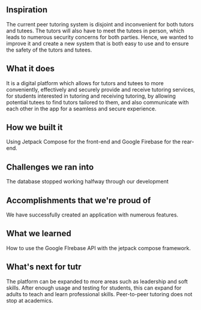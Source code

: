 ## Inspiration
The current peer tutoring system is disjoint and inconvenient for both tutors and tutees. The tutors will also have to meet the tutees in person, which leads to numerous security concerns for both parties. Hence, we wanted to improve it and create a new system that is both easy to use and to ensure the safety of the tutors and tutees.
## What it does
It is a digital platform which allows for tutors and tutees to more conveniently, effectively and securely provide and receive tutoring services, for students interested in tutoring and receiving tutoring, by allowing potential tutees to find tutors tailored to them, and also communicate with each other in the app for a seamless and secure experience.
## How we built it
Using Jetpack Compose for the front-end and Google Firebase for the rear-end.
## Challenges we ran into
The database stopped working halfway through our development
## Accomplishments that we're proud of
We have successfully created an application with numerous features.
## What we learned
How to use the Google FIrebase API with the jetpack compose framework.
## What's next for tutr
The platform can be expanded to more areas such as leadership and soft skills.
After enough usage and testing for students, this can expand for adults to teach and learn professional skills.
Peer-to-peer tutoring does not stop at academics.
